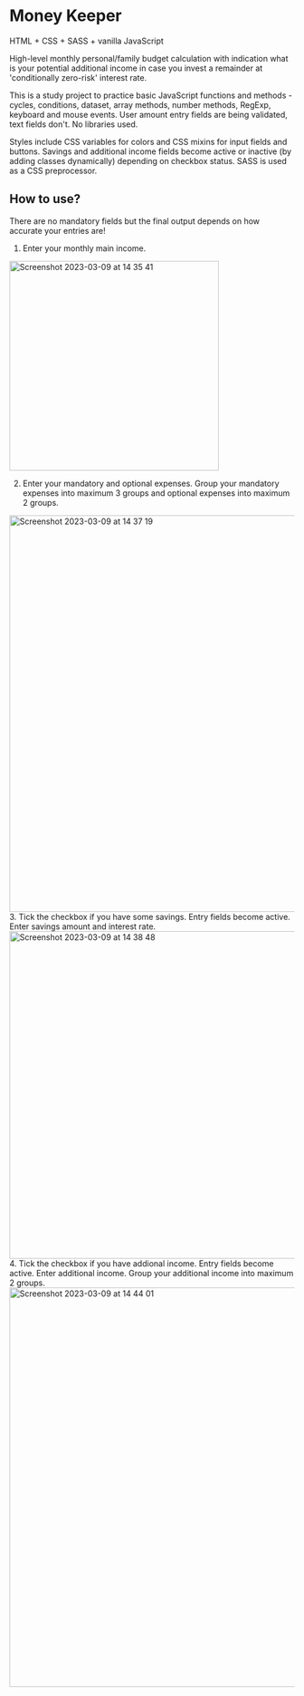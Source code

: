 # Money Keeper
HTML + CSS + SASS + vanilla JavaScript

High-level monthly personal/family budget calculation with indication what is your potential additional income in case you invest a remainder at 'conditionally zero-risk' interest rate.

This is a study project to practice basic JavaScript functions and methods - cycles, conditions, dataset, array methods, number methods, RegExp, keyboard and mouse events. User amount entry fields are being validated, text fields don't. No libraries used.

Styles include CSS variables for colors and CSS mixins for input fields and buttons. Savings and additional income fields become active or inactive (by adding classes dynamically) depending on checkbox status. SASS is used as a CSS preprocessor.

## How to use?
There are no mandatory fields but the final output depends on how accurate your entries are!

1. Enter your monthly main income. 

<img width="370" alt="Screenshot 2023-03-09 at 14 35 41" src="https://user-images.githubusercontent.com/113363158/224011738-2a5d2058-1823-41d2-ba96-069ebf5c4d62.png">

2. Enter your mandatory and optional expenses. Group your mandatory expenses into maximum 3 groups and optional expenses into maximum 2 groups. 
<img width="700" alt="Screenshot 2023-03-09 at 14 37 19" src="https://user-images.githubusercontent.com/113363158/224012005-1ccf347c-a1fa-43cd-963f-9050a384f5e7.png">
3. Tick the checkbox if you have some savings. Entry fields become active. Enter savings amount and interest rate.
<img width="578" alt="Screenshot 2023-03-09 at 14 38 48" src="https://user-images.githubusercontent.com/113363158/224012307-c2471b66-b7b9-4d01-8b7f-d2378e5311ad.png">
4. Tick the checkbox if you have addional income. Entry fields become active. Enter additional income. Group your additional income into maximum 2 groups.
<img width="705" alt="Screenshot 2023-03-09 at 14 44 01" src="https://user-images.githubusercontent.com/113363158/224013367-dd798425-e7c3-417e-8708-4509b34201af.png">
